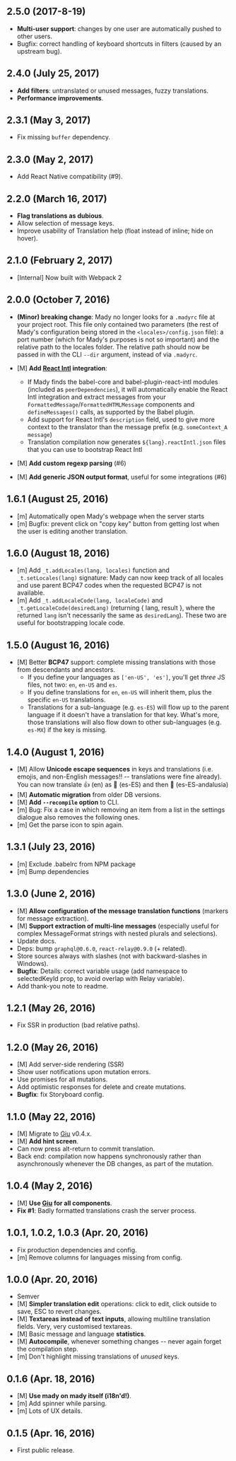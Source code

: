 ## 2.5.0 (2017-8-19)

* **Multi-user support**: changes by one user are automatically pushed to other users.
* Bugfix: correct handling of keyboard shortcuts in filters (caused by an upstream bug).

## 2.4.0 (July 25, 2017)

* **Add filters**: untranslated or unused messages, fuzzy translations.
* **Performance improvements**.

## 2.3.1 (May 3, 2017)

* Fix missing `buffer` dependency.

## 2.3.0 (May 2, 2017)

* Add React Native compatibility (#9).

## 2.2.0 (March 16, 2017)

* **Flag translations as dubious**.
* Allow selection of message keys.
* Improve usability of Translation help (float instead of inline; hide on hover).

## 2.1.0 (February 2, 2017)

* [Internal] Now built with Webpack 2

## 2.0.0 (October 7, 2016)

* **(Minor) breaking change**: Mady no longer looks for a `.madyrc` file at your project root. This file only contained two parameters (the rest of Mady's configuration being stored in the `<locales>/config.json` file): a port number (which for Mady's purposes is not so important) and the relative path to the locales folder. The relative path should now be passed in with the CLI `--dir` argument, instead of via `.madyrc`.

* [M] **Add [React Intl](https://github.com/yahoo/react-intl) integration**:
  - If Mady finds the babel-core and babel-plugin-react-intl modules (included as `peerDependencies`), it will automatically enable the React Intl integration and extract messages from your `FormattedMessage`/`FormattedHTMLMessage` components and `defineMessages()` calls, as supported by the Babel plugin.
  - Add support for React Intl's `description` field, used to give more context to the translator than the message prefix (e.g. `someContext_A message`)
  - Translation compilation now generates `${lang}.reactIntl.json` files that you can use to bootstrap React Intl
* [M] **Add custom regexp parsing** (#6)
* [M] **Add generic JSON output format**, useful for some integrations (#6)

## 1.6.1 (August 25, 2016)

+ [m] Automatically open Mady's webpage when the server starts
+ [m] Bugfix: prevent click on "copy key" button from getting lost when the user is editing another translation.

## 1.6.0 (August 18, 2016)

* [m] Add `_t.addLocales(lang, locales)` function and `_t.setLocales(lang)` signature: Mady can now keep track of all locales and use parent BCP47 codes when the requested BCP47 is not available.
* [m] Add `_t.addLocaleCode(lang, localeCode)` and `_t.getLocaleCode(desiredLang)` (returning { lang, result }, where the returned `lang` isn't necessarily the same as `desiredLang`). These two are useful for bootstrapping locale code.

## 1.5.0 (August 16, 2016)

* [M] Better **BCP47** support: complete missing translations with those from descendants and ancestors.
  - If you define your languages as `['en-US', 'es']`, you'll get *three* JS files, not two: `en`, `en-US` and `es`.
  - If you define translations for `en`, `en-US` will inherit them, plus the specific `en-US` translations.
  - Translations for a sub-language (e.g. `es-ES`) will flow up to the parent language if it doesn't have a translation for that key. What's more, those translations will also flow down to other sub-languages (e.g. `es-MX`) if the key is missing.

## 1.4.0 (August 1, 2016)

* [M] Allow **Unicode escape sequences** in keys and translations (i.e. emojis, and non-English messages!! -- translations were fine already).
  You can now translate 👍 (en) as 👏 (es-ES) and then 💃 (es-ES-andalusia)
* [M] **Automatic migration** from older DB versions.
* [M] **Add `--recompile` option** to CLI.
* [m] Bug: Fix a case in which removing an item from a list in the settings dialogue also removes the following ones.
* [m] Get the parse icon to spin again.

## 1.3.1 (July 23, 2016)

* [m] Exclude .babelrc from NPM package
* [m] Bump dependencies

## 1.3.0 (June 2, 2016)

* [M] **Allow configuration of the message translation functions** (markers for message extraction).
* [M] **Support extraction of multi-line messages** (especially useful for complex MessageFormat strings with nested plurals and selections).
* Update docs.
* Deps: bump `graphql@0.6.0`, `react-relay@0.9.0` (+ related).
* Store sources always with slashes (not with backward-slashes in Windows).
* **Bugfix**: Details: correct variable usage (add namespace to selectedKeyId prop, to avoid overlap with Relay variable).
* Add thank-you note to readme.

## 1.2.1 (May 26, 2016)

* Fix SSR in production (bad relative paths).

## 1.2.0 (May 26, 2016)

* [M] Add server-side rendering (SSR)
* Show user notifications upon mutation errors.
* Use promises for all mutations.
* Add optimistic responses for delete and create mutations.
* **Bugfix**: fix Storyboard config.

## 1.1.0 (May 22, 2016)

* [M] Migrate to [Giu](https://github.com/guigrpa/giu) v0.4.x.
* [M] **Add hint screen**.
* Can now press alt-return to commit translation.
* Back end: compilation now happens synchronously rather than asynchronously whenever the DB changes, as part of the mutation.

## 1.0.4 (May 2, 2016)

* [M] **Use [Giu](https://github.com/guigrpa/giu) for all components**.
* **Fix #1**: Badly formatted translations crash the server process.

## 1.0.1, 1.0.2, 1.0.3 (Apr. 20, 2016)

* Fix production dependencies and config.
* [m] Remove columns for languages missing from config.

## 1.0.0 (Apr. 20, 2016)

* Semver
* [M] **Simpler translation edit** operations: click to edit, click outside to save, ESC to revert changes.
* [M] **Textareas instead of text inputs**, allowing multiline translation fields. Very, very customised textareas.
* [M] Basic message and language **statistics**.
* [M] **Autocompile**, whenever something changes -- never again forget the compilation step.
* [m] Don't highlight missing translations of *unused* keys.

## 0.1.6 (Apr. 18, 2016)

* [M] **Use mady on mady itself (i18n'd!)**.
* [m] Add spinner while parsing.
* [m] Lots of UX details.

## 0.1.5 (Apr. 16, 2016)

* First public release.
